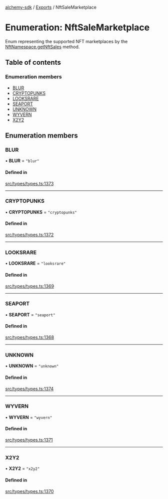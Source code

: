 [alchemy-sdk](../README.md) / [Exports](../modules.md) / NftSaleMarketplace

# Enumeration: NftSaleMarketplace

Enum representing the supported NFT marketplaces by the
[NftNamespace.getNftSales](../classes/NftNamespace.md#getnftsales) method.

## Table of contents

### Enumeration members

- [BLUR](NftSaleMarketplace.md#blur)
- [CRYPTOPUNKS](NftSaleMarketplace.md#cryptopunks)
- [LOOKSRARE](NftSaleMarketplace.md#looksrare)
- [SEAPORT](NftSaleMarketplace.md#seaport)
- [UNKNOWN](NftSaleMarketplace.md#unknown)
- [WYVERN](NftSaleMarketplace.md#wyvern)
- [X2Y2](NftSaleMarketplace.md#x2y2)

## Enumeration members

### BLUR

• **BLUR** = `"blur"`

#### Defined in

[src/types/types.ts:1373](https://github.com/alchemyplatform/alchemy-sdk-js/blob/c7197b9/src/types/types.ts#L1373)

___

### CRYPTOPUNKS

• **CRYPTOPUNKS** = `"cryptopunks"`

#### Defined in

[src/types/types.ts:1372](https://github.com/alchemyplatform/alchemy-sdk-js/blob/c7197b9/src/types/types.ts#L1372)

___

### LOOKSRARE

• **LOOKSRARE** = `"looksrare"`

#### Defined in

[src/types/types.ts:1369](https://github.com/alchemyplatform/alchemy-sdk-js/blob/c7197b9/src/types/types.ts#L1369)

___

### SEAPORT

• **SEAPORT** = `"seaport"`

#### Defined in

[src/types/types.ts:1368](https://github.com/alchemyplatform/alchemy-sdk-js/blob/c7197b9/src/types/types.ts#L1368)

___

### UNKNOWN

• **UNKNOWN** = `"unknown"`

#### Defined in

[src/types/types.ts:1374](https://github.com/alchemyplatform/alchemy-sdk-js/blob/c7197b9/src/types/types.ts#L1374)

___

### WYVERN

• **WYVERN** = `"wyvern"`

#### Defined in

[src/types/types.ts:1371](https://github.com/alchemyplatform/alchemy-sdk-js/blob/c7197b9/src/types/types.ts#L1371)

___

### X2Y2

• **X2Y2** = `"x2y2"`

#### Defined in

[src/types/types.ts:1370](https://github.com/alchemyplatform/alchemy-sdk-js/blob/c7197b9/src/types/types.ts#L1370)
